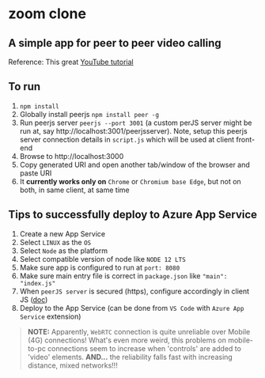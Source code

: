 # zoom clone

## A simple app for peer to peer video calling

Reference: This great [YouTube tutorial](https://www.youtube.com/watch?v=DvlyzDZDEq4)

## To run

1. `npm install`
2. Globally install peerjs `npm install peer -g`
3. Run peerjs server `peerjs --port 3001` (a custom perJS server might be run at, say http://localhost:3001/peerjsserver). Note, setup this peerjs server connection details in `script.js` which will be used at client front-end
4. Browse to http://localhost:3000
5. Copy generated URI and open another tab/window of the browser and paste URI
6. It **currently works only on** `Chrome` or `Chromium base Edge`, but not on both, in same client, at same time

## Tips to successfully deploy to Azure App Service

1. Create a new App Service
2. Select `LINUX` as the `OS`
3. Select `Node` as the platform
4. Select compatible version of node like `NODE 12 LTS`
5. Make sure app is configured to run at `port: 8080`
6. Make sure main entry file is correct in `package.json` like `"main": "index.js"`
7. When `peerJS server` is secured (https), configure accordingly in client JS ([doc](https://peerjs.com/docs.html#start))
8. Deploy to the App Service (can be done from `VS Code` with `Azure App Service` extension)

> **NOTE:** Apparently, `WebRTC` connection is quite unreliable over Mobile (4G) connections! What's even more weird, this problems on mobile-to-pc connections seem to increase when 'controls' are added to 'video' elements. **AND...** the reliability falls fast with increasing distance, mixed networks!!!